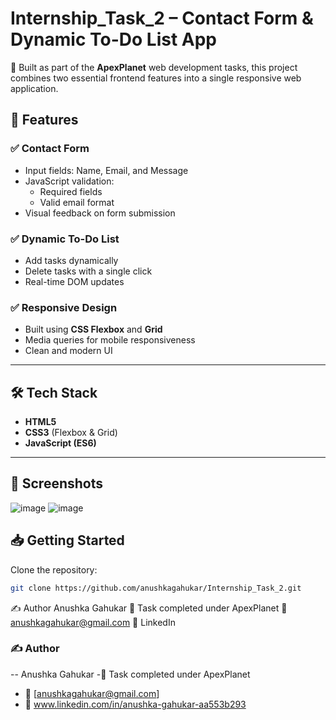 # Internship_Task_2 – Contact Form & Dynamic To-Do List App

🚀 Built as part of the **ApexPlanet** web development tasks, this project combines two essential frontend features into a single responsive web application.

## 📌 Features

### ✅ Contact Form
- Input fields: Name, Email, and Message
- JavaScript validation:
  - Required fields
  - Valid email format
- Visual feedback on form submission

### ✅ Dynamic To-Do List
- Add tasks dynamically
- Delete tasks with a single click
- Real-time DOM updates

### ✅ Responsive Design
- Built using **CSS Flexbox** and **Grid**
- Media queries for mobile responsiveness
- Clean and modern UI

---

## 🛠️ Tech Stack
- **HTML5**
- **CSS3** (Flexbox & Grid)
- **JavaScript (ES6)**

---

## 📸 Screenshots

![image](https://github.com/user-attachments/assets/6edb2fe0-9f2c-448a-9ba4-733a7284385f)
![image](https://github.com/user-attachments/assets/c8adcc50-6e3c-4719-8379-1bdd2022352b)


## 📥 Getting Started

Clone the repository:
```bash
git clone https://github.com/anushkagahukar/Internship_Task_2.git
```
✍️ Author
Anushka Gahukar
📍 Task completed under ApexPlanet
📧 anushkagahukar@gmail.com
🔗 LinkedIn

### ✍️ Author
-- Anushka Gahukar
-📍 Task completed under ApexPlanet
- 📧 [anushkagahukar@gmail.com]
- 🔗 www.linkedin.com/in/anushka-gahukar-aa553b293
